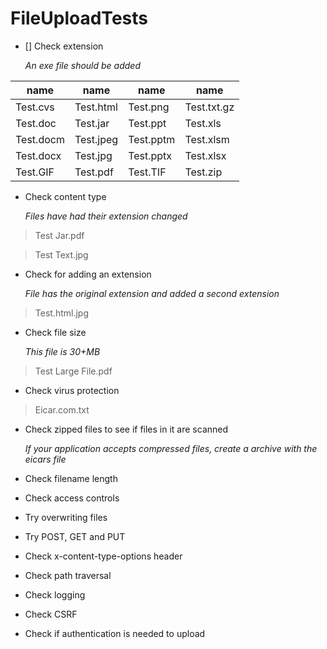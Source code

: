 # FileUploadTests

- [] Check extension

   *An exe file should be added*

name|name|name|name
---------|-----------|----------|------------
Test.cvs | Test.html | Test.png | Test.txt.gz
Test.doc | Test.jar | Test.ppt | Test.xls
Test.docm | Test.jpeg | Test.pptm | Test.xlsm
Test.docx | Test.jpg | Test.pptx | Test.xlsx
Test.GIF | Test.pdf | Test.TIF | Test.zip




* Check content type

   *Files have had their extension changed*

>Test Jar.pdf

>Test Text.jpg




* Check for adding an extension

   *File has the original extension and added a second extension*

>Test.html.jpg




* Check file size

   *This file is 30+MB*

>Test Large File.pdf




* Check virus protection

>Eicar.com.txt




* Check zipped files to see if files in it are scanned

   *If your application accepts compressed files, create a archive with the eicars file*



* Check filename length



* Check access controls



* Try overwriting files



* Try POST, GET and PUT



* Check x-content-type-options header



* Check path traversal



* Check logging



* Check CSRF



* Check if authentication is needed to upload



